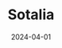 ---
layout: article
title: 'Sotalia'
authors: 'Kamilla Avelino-de-Souza and Heitor Mynssen and Bruno Mota and Nina Patzke'
date: 2024-04-01 #remember to always use year-month-day (all of them in that order)
journal: 'Revista'
doi: ''
cite: ''
url : ''
main-image: ''
thumbnail: ''

abstract: ''
---